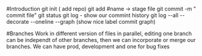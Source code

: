 #Introduction
git init ( add repo)
git add #name -> stage file
git commit -m " commit file"
git status 
git log - show our commint history
git log --all --decorate --oneline --graph (show nice label commit graph)



#Branches
Work in different version of files in parallel, editing one branch can be independt of other branches, then we can incorporate or merge our branches. We can have prod, development and one for bug fixes
